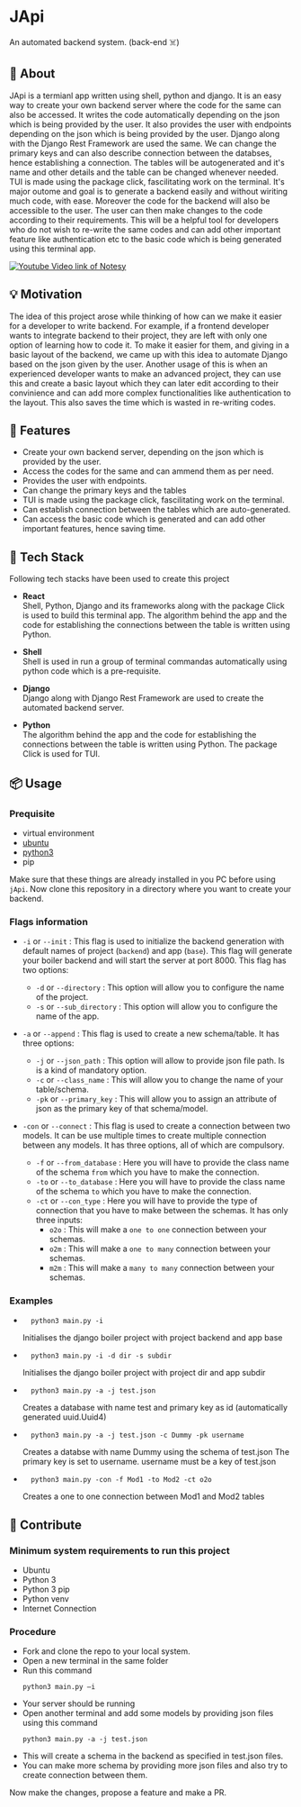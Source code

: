 # JApi 

An automated backend system. (back-end ☠️)

## 📓 About

JApi is a termianl app written using shell, python and django. It is an easy
way to create your own backend server where the code for the same can also be accessed.
It writes the code automatically depending on the json which is being provided by the 
user. It also provides the user with endpoints depending on the json which is being 
provided by the user. Django along with the Django Rest Framework are used the same. 
We can change the primary keys and can also describe connection between the databses, 
hence establishing a connection. The tables will be autogenerated and it's name and other
details and the table can be changed whenever needed. TUI is made using the package click, 
fascilitating work on the terminal. 
It's major outome and goal is to generate a backend easily and without wiriting much 
code, with ease. Moreover the code for the backend will also be accessible to the user. 
The user can then make changes to the code according to their requirements. This will 
be a helpful tool for developers who do not wish to re-write the same codes and can 
add other important feature like authentication etc to the basic code which is being 
generated using this terminal app. 

[![Youtube Video link of Notesy](http://img.youtube.com/vi/W4jO667ISF0/0.jpg)](http://www.youtube.com/watch?v=W4jO667ISF0 'JApi')
## 💡 Motivation


The idea of this project arose while thinking of how can we make it easier for a 
developer to write backend. For example, if a frontend developer wants to integrate 
backend to their project, they are left with only one option of learning how to 
code it. To make it easier for them, and giving in a basic layout of the 
backend, we came up with this idea to automate Django based on the json given by 
the user. Another usage of this is when an experienced developer wants to make an 
advanced project, they can use this and create a basic layout which they can later 
edit according to their convinience and can add more complex functionalities like 
authentication to the layout. This also saves the time which is wasted in 
re-writing codes. 


## 🚀 Features

<ul>
    <li> Create your own backend server, depending on the json which is provided by the user. </li>
    <li> Access the codes for the same and can ammend them as per need.  </li>
    <li> Provides the user with endpoints. </li>
    <li> Can change the primary keys and the tables </li>
    <li> TUI is made using the package click, fascilitating work on the terminal. </li>
    <li> Can establish connection between the tables which are auto-generated. </li>
    <li> Can access the basic code which is generated and can add other important features, hence saving time. </li>
</ul>

## 🤖 Tech Stack

Following tech stacks have been used to create this project <br>

- <b>React</b><br> Shell, Python, Django and its frameworks along with 
the package Click is used to build this terminal app. 
The algorithm behind the app and the code for establishing the connections 
between the table is written using Python. 

- <b>Shell </b><br> Shell is used in run a group of terminal commandas 
automatically using python code which is a pre-requisite. 

- <b>Django </b><br> Django along with Django Rest Framework are used to create 
the automated backend server. 

- <b>Python </b><br> The algorithm behind the app and the code for establishing 
the connections between the table is written using Python. The package Click is used for TUI. 

## 📦 Usage
### Prequisite

- virtual environment 
- [ubuntu](https://docs.python-guide.org/starting/install3/linux/)
- [python3](https://docs.python-guide.org/starting/install3/linux/)
- pip

Make sure that these things are already installed in you PC before using `jApi`.
Now clone this repository in a directory where you want to create your backend.

### Flags information

- `-i` or `--init` : This flag is used to initialize the backend generation with default names of project (`backend`) and app (`base`). This flag will generate your boiler backend and will start the server at port 8000. This flag has two options:
    - `-d` or `--directory` : This option will allow you to configure the name of the project.
    - `-s` or `--sub_directory` : This option will allow you to configure the name of the app.

- `-a` or `--append` : This flag is used to create a new schema/table. It has three options:
    - `-j` or `--json_path` : This option will allow to provide json file path. Is is a kind of mandatory option.
    - `-c` or `--class_name` : This will allow you to change the name of your table/schema.
    - `-pk` or `--primary_key` : This will allow you to assign an attribute of json as the primary key of that schema/model.

- `-con` or `--connect` : This flag is used to create a connection between two models. It can be use multiple times to create multiple connection between any models. It has three options, all of which are compulsory.
    - `-f` or `--from_database` : Here you will have to provide the class name of the schema `from` which you have to make the connection.
    - `-to` or `--to_database` : Here you will have to provide the class name of the schema `to` which you have to make the connection.
    - `-ct` or `--con_type` : Here you will have to provide the type of connection that you have to make between the schemas. It has only three inputs:
        - `o2o` : This will make a `one to one` connection between your schemas.
        - `o2m` : This will make a `one to many` connection between your schemas.
        - `m2m` : This will make a `many to many` connection between your schemas.
### Examples
- ```
    python3 main.py -i
    ```
    Initialises the django boiler project with project backend and app base<br>
- ```
    python3 main.py -i -d dir -s subdir
    ```
    Initialises the django boiler project with project dir and app subdir<br>
- ```
    python3 main.py -a -j test.json
    ```
    Creates a database with name test and primary key as id (automatically generated uuid.Uuid4)<br>
- ```
    python3 main.py -a -j test.json -c Dummy -pk username
    ```
    Creates a databse with name Dummy using the schema of test.json The primary key is set to username. username must be a key of test.json<br>
- ```
    python3 main.py -con -f Mod1 -to Mod2 -ct o2o
    ```
    Creates a one to one connection between Mod1 and Mod2 tables




## 🔨 Contribute

### Minimum system requirements to run this project

- Ubuntu
- Python 3
- Python 3 pip
- Python venv
- Internet Connection

### Procedure

- Fork and clone the repo to your local system. 
- Open a new terminal in the same folder
- Run this command<br>
    ```
    python3 main.py –i
    ```
- Your server should be running
- Open another terminal and add some models by providing json files using this command<br>
    ```
    python3 main.py -a -j test.json
    ```
- This will create a schema in the backend as specified in test.json files.
- You can make more schema by providing more json files and also try to create connection between them.

Now make the changes, propose a feature and make a PR.
